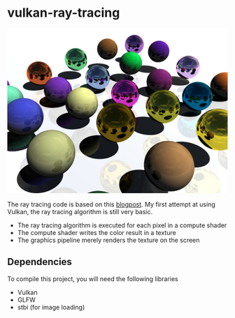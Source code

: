# vulkan-ray-tracing

![Ray traced spheres](ray_tracing.jpg)

The ray tracing code is based on this [blogpost](http://blog.three-eyed-games.com/2018/05/03/gpu-ray-tracing-in-unity-part-1/).
My first attempt at using Vulkan, the ray tracing algorithm is still very basic.
 - The ray tracing algorithm is executed for each pixel in a compute shader
 - The compute shader writes the color result in a texture
 - The graphics pipeline merely renders the texture on the screen

## Dependencies
To compile this project, you will need the following libraries
 - Vulkan
 - GLFW
 - stbi (for image loading)


